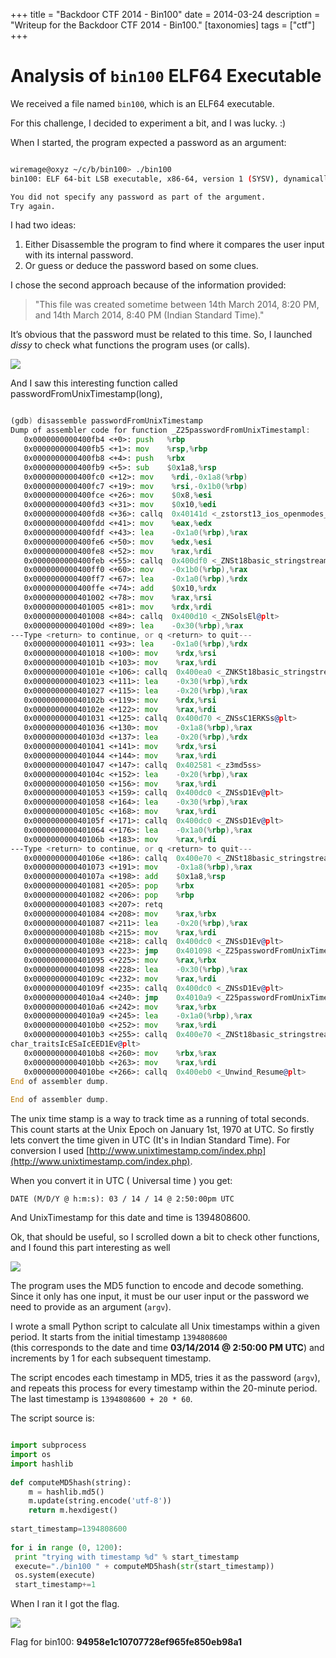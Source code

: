 +++
title = "Backdoor CTF 2014 - Bin100"
date = 2014-03-24
description = "Writeup for the Backdoor CTF 2014 - Bin100."
[taxonomies]
tags = ["ctf"]
+++
# Analysis of `bin100` ELF64 Executable

We received a file named `bin100`, which is an ELF64 executable.

For this challenge, I decided to experiment a bit, and I was lucky. :)

When I started, the program expected a password as an argument:

```bash

wiremage@oxyz ~/c/b/bin100> ./bin100
bin100: ELF 64-bit LSB executable, x86-64, version 1 (SYSV), dynamically linked (uses shared libs), for GNU/Linux 2.6.24, BuildID[sha1]=0xea1b902c778ccf6e42b1ded0232847950d3768f0, not stripped

You did not specify any password as part of the argument.
Try again.
```

I had two ideas:

1. Either Disassemble the program to find where it compares the user input with its internal password.  
2. Or guess or deduce the password based on some clues.  

I chose the second approach because of the information provided:  

> "This file was created sometime between 14th March 2014, 8:20 PM, and 14th March 2014, 8:40 PM (Indian Standard Time)."  

It’s obvious that the password must be related to this time. So, I launched *dissy* to check what functions the program uses (or calls).

  


![](http://1.bp.blogspot.com/-a1dSM_VQQ9g/UzBNRg4RjCI/AAAAAAAAACg/XpJx7FsBvBc/s1600/writeup2.png)

  


  


And I saw this interesting function called passwordFromUnixTimestamp(long),  
``` asm

(gdb) disassemble passwordFromUnixTimestamp
Dump of assembler code for function _Z25passwordFromUnixTimestampl:
   0x0000000000400fb4 <+0>: push   %rbp
   0x0000000000400fb5 <+1>: mov    %rsp,%rbp
   0x0000000000400fb8 <+4>: push   %rbx
   0x0000000000400fb9 <+5>: sub    $0x1a8,%rsp
   0x0000000000400fc0 <+12>: mov    %rdi,-0x1a8(%rbp)
   0x0000000000400fc7 <+19>: mov    %rsi,-0x1b0(%rbp)
   0x0000000000400fce <+26>: mov    $0x8,%esi
   0x0000000000400fd3 <+31>: mov    $0x10,%edi
   0x0000000000400fd8 <+36>: callq  0x40141d <_zstorst13_ios_openmodes_>
   0x0000000000400fdd <+41>: mov    %eax,%edx
   0x0000000000400fdf <+43>: lea    -0x1a0(%rbp),%rax
   0x0000000000400fe6 <+50>: mov    %edx,%esi
   0x0000000000400fe8 <+52>: mov    %rax,%rdi
   0x0000000000400feb <+55>: callq  0x400df0 <_ZNSt18basic_stringstreamIcSt11char_traitsIcESaIcEEC1ESt13_Ios_Openmode@plt>
   0x0000000000400ff0 <+60>: mov    -0x1b0(%rbp),%rax
   0x0000000000400ff7 <+67>: lea    -0x1a0(%rbp),%rdx
   0x0000000000400ffe <+74>: add    $0x10,%rdx
   0x0000000000401002 <+78>: mov    %rax,%rsi
   0x0000000000401005 <+81>: mov    %rdx,%rdi
   0x0000000000401008 <+84>: callq  0x400d10 <_ZNSolsEl@plt>
   0x000000000040100d <+89>: lea    -0x30(%rbp),%rax
---Type <return> to continue, or q <return> to quit---
   0x0000000000401011 <+93>: lea    -0x1a0(%rbp),%rdx
   0x0000000000401018 <+100>: mov    %rdx,%rsi
   0x000000000040101b <+103>: mov    %rax,%rdi
   0x000000000040101e <+106>: callq  0x400ea0 <_ZNKSt18basic_stringstreamIcSt11char_traitsIcESaIcEE3strEv@plt>
   0x0000000000401023 <+111>: lea    -0x30(%rbp),%rdx
   0x0000000000401027 <+115>: lea    -0x20(%rbp),%rax
   0x000000000040102b <+119>: mov    %rdx,%rsi
   0x000000000040102e <+122>: mov    %rax,%rdi
   0x0000000000401031 <+125>: callq  0x400d70 <_ZNSsC1ERKSs@plt>
   0x0000000000401036 <+130>: mov    -0x1a8(%rbp),%rax
   0x000000000040103d <+137>: lea    -0x20(%rbp),%rdx
   0x0000000000401041 <+141>: mov    %rdx,%rsi
   0x0000000000401044 <+144>: mov    %rax,%rdi
   0x0000000000401047 <+147>: callq  0x402581 <_z3md5ss>
   0x000000000040104c <+152>: lea    -0x20(%rbp),%rax
   0x0000000000401050 <+156>: mov    %rax,%rdi
   0x0000000000401053 <+159>: callq  0x400dc0 <_ZNSsD1Ev@plt>
   0x0000000000401058 <+164>: lea    -0x30(%rbp),%rax
   0x000000000040105c <+168>: mov    %rax,%rdi
   0x000000000040105f <+171>: callq  0x400dc0 <_ZNSsD1Ev@plt>
   0x0000000000401064 <+176>: lea    -0x1a0(%rbp),%rax
   0x000000000040106b <+183>: mov    %rax,%rdi
---Type <return> to continue, or q <return> to quit---
   0x000000000040106e <+186>: callq  0x400e70 <_ZNSt18basic_stringstreamIcSt11char_traitsIcESaIcEED1Ev@plt>
   0x0000000000401073 <+191>: mov    -0x1a8(%rbp),%rax
   0x000000000040107a <+198>: add    $0x1a8,%rsp
   0x0000000000401081 <+205>: pop    %rbx
   0x0000000000401082 <+206>: pop    %rbp
   0x0000000000401083 <+207>: retq   
   0x0000000000401084 <+208>: mov    %rax,%rbx
   0x0000000000401087 <+211>: lea    -0x20(%rbp),%rax
   0x000000000040108b <+215>: mov    %rax,%rdi
   0x000000000040108e <+218>: callq  0x400dc0 <_ZNSsD1Ev@plt>
   0x0000000000401093 <+223>: jmp    0x401098 <_Z25passwordFromUnixTimestampl+228>
   0x0000000000401095 <+225>: mov    %rax,%rbx
   0x0000000000401098 <+228>: lea    -0x30(%rbp),%rax
   0x000000000040109c <+232>: mov    %rax,%rdi
   0x000000000040109f <+235>: callq  0x400dc0 <_ZNSsD1Ev@plt>
   0x00000000004010a4 <+240>: jmp    0x4010a9 <_Z25passwordFromUnixTimestampl+245>
   0x00000000004010a6 <+242>: mov    %rax,%rbx
   0x00000000004010a9 <+245>: lea    -0x1a0(%rbp),%rax
   0x00000000004010b0 <+252>: mov    %rax,%rdi
   0x00000000004010b3 <+255>: callq  0x400e70 <_ZNSt18basic_stringstreamIcSt11---Type <return> to continue, or q <return> to quit---
char_traitsIcESaIcEED1Ev@plt>
   0x00000000004010b8 <+260>: mov    %rbx,%rax
   0x00000000004010bb <+263>: mov    %rax,%rdi
   0x00000000004010be <+266>: callq  0x400eb0 <_Unwind_Resume@plt>
End of assembler dump.
 
End of assembler dump.
```
The unix time stamp is a way to track time as a running of total seconds. This count starts at the Unix Epoch on January 1st, 1970 at UTC. So firstly lets convert the time given in UTC (It's in Indian Standard Time). For conversion I used 
[http://www.unixtimestamp.com/index.php](http://www.unixtimestamp.com/index.php). 
  
When you convert it in UTC ( Universal time ) you get: 
  
	DATE (M/D/Y @ h:m:s): 03 / 14 / 14 @ 2:50:00pm UTC 
  
And UnixTimestamp for this date and time is 1394808600. 
  
Ok, that should be useful, so I scrolled down a bit to check other functions, and I found this part interesting as well
  


![](http://2.bp.blogspot.com/-jFM8zABw-L0/UzBNU_tDIDI/AAAAAAAAACo/CTu-_h2Rr7M/s1600/writeup1.png)

  


  
The program uses the MD5 function to encode and decode something. Since it only has one input, it must be our user input or the password we need to provide as an argument (`argv`).  

I wrote a small Python script to calculate all Unix timestamps within a given period. It starts from the initial timestamp `1394808600`  
(this corresponds to the date and time **03/14/2014 @ 2:50:00 PM UTC**) and increments by 1 for each subsequent timestamp.  

The script encodes each timestamp in MD5, tries it as the password (`argv`), and repeats this process for every timestamp within the 20-minute period.  
The last timestamp is `1394808600 + 20 * 60`.

The script source is:  

``` python

import subprocess
import os
import hashlib
 
def computeMD5hash(string):
    m = hashlib.md5()
    m.update(string.encode('utf-8'))
    return m.hexdigest()
 
start_timestamp=1394808600
 
for i in range (0, 1200):
 print "trying with timestamp %d" % start_timestamp
 execute="./bin100 " + computeMD5hash(str(start_timestamp))
 os.system(execute)
 start_timestamp+=1

```
When I ran it I got the flag.  
  


![](http://2.bp.blogspot.com/-pM78sUjs97s/UzBNYaDHGMI/AAAAAAAAACw/nDjuouLjyDA/s1600/writeup3.png)

  
  
Flag for bin100: **94958e1c10707728ef965fe850eb98a1**  


  

